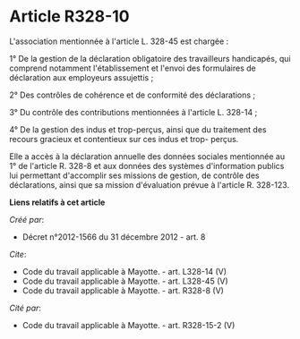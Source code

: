 # Article R328-10

L'association mentionnée à l'article L. 328-45 est chargée : 

1° De la gestion de la déclaration obligatoire des travailleurs handicapés, qui comprend notamment l'établissement et l'envoi
des formulaires de déclaration aux employeurs assujettis ; 

2° Des contrôles de cohérence et de conformité des déclarations ; 

3° Du contrôle des contributions mentionnées à l'article L. 328-14 ; 

4° De la gestion des indus et trop-perçus, ainsi que du traitement des recours gracieux et contentieux sur ces indus et trop-
perçus. 

Elle a accès à la déclaration annuelle des données sociales mentionnée au 1° de l'article R. 328-8 et aux données des
systèmes d'information publics lui permettant d'accomplir ses missions de gestion, de contrôle des déclarations, ainsi que sa
mission d'évaluation prévue à l'article R. 328-123.

**Liens relatifs à cet article**

_Créé par_:

  - Décret n°2012-1566 du 31 décembre 2012 - art. 8

_Cite_:

  - Code du travail applicable à Mayotte. - art. L328-14 (V)
  - Code du travail applicable à Mayotte. - art. L328-45 (V)
  - Code du travail applicable à Mayotte. - art. R328-8 (V)

_Cité par_:

  - Code du travail applicable à Mayotte. - art. R328-15-2 (V)
